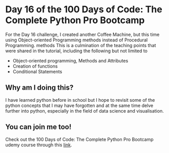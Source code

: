 <h1>Day 16 of the 100 Days of Code: The Complete Python Pro Bootcamp</h1>
<p>For the Day 16 challenge, I created another Coffee Machine, but this time using Object-oriented Programming methods instead of Procedural Programming. methods This is a culmination of the teaching points that were shared in the tutorial, including the following but not limited to</p>
<ul>
  <li>Object-oriented programming, Methods and Attributes</li>
  <li>Creation of functions</li>
  <li>Conditional Statements</li>
</ul>

<h2>Why am I doing this?</h2>
<p>I have learned python before in school but I hope to revisit some of the python concepts that I may have forgotten and at the same time delve further into python, especially in the field of data science and visualisation.</p>

<h2>You can join me too!</h2>
<p> Check out the 100 Days of Code: The Complete Python Pro Bootcamp udemy course through this <a href="https://www.udemy.com/course/100-days-of-code/">link</a>.</p>
